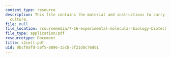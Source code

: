 ```yaml
---
content_type: resource
description: This file contains the material and instructions to carry out S2 cell
  culture.
file: null
file_location: /coursemedia/7-16-experimental-molecular-biology-biotechnology-ii-spring-2005/8bcf8afd58f5889615cb5f21d8c76d01_s2cell.pdf
file_type: application/pdf
resourcetype: Document
title: s2cell.pdf
uid: 8bcf8afd-58f5-8896-15cb-5f21d8c76d01
---
```

